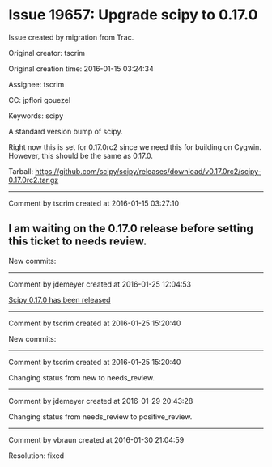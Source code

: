 # Issue 19657: Upgrade scipy to 0.17.0

Issue created by migration from Trac.

Original creator: tscrim

Original creation time: 2016-01-15 03:24:34

Assignee: tscrim

CC:  jpflori gouezel

Keywords: scipy

A standard version bump of scipy.

Right now this is set for 0.17.0rc2 since we need this for building on Cygwin. However, this should be the same as 0.17.0.

Tarball: https://github.com/scipy/scipy/releases/download/v0.17.0rc2/scipy-0.17.0rc2.tar.gz


---

Comment by tscrim created at 2016-01-15 03:27:10

I am waiting on the 0.17.0 release before setting this ticket to needs review.
----
New commits:


---

Comment by jdemeyer created at 2016-01-25 12:04:53

[Scipy 0.17.0 has been released](https://pypi.python.org/pypi/scipy)


---

Comment by tscrim created at 2016-01-25 15:20:40

New commits:


---

Comment by tscrim created at 2016-01-25 15:20:40

Changing status from new to needs_review.


---

Comment by jdemeyer created at 2016-01-29 20:43:28

Changing status from needs_review to positive_review.


---

Comment by vbraun created at 2016-01-30 21:04:59

Resolution: fixed

